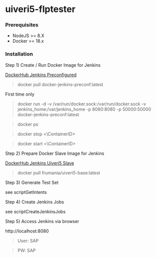 # uiveri5-flptester

### Prerequisites

* NodeJS >= 8.X
* Docker >= 18.x

### Installation

Step 1) Create / Run Docker Image for Jenkins

[DockerHub Jenkins Preconfigured](https://hub.docker.com/r/frumania/docker-jenkins-preconf/)

> docker pull docker-jenkins-preconf:latest

First time only
> docker run -d -v /var/run/docker.sock:/var/run/docker.sock -v jenkins_home:/var/jenkins_home -p 8080:8080 -p 50000:50000 docker-jenkins-preconf:latest

> docker ps

> docker stop <\ContainerID\>

> docker start <\ContainerID\>

Step 2) Prepare Docker Slave Image for Jenkins

[DockerHub Jenkins Uiveri5 Slave](https://hub.docker.com/r/frumania/uiveri5-base/)

> docker pull frumania/uiveri5-base:latest

Step 3) Generate Test Set

see scriptGetIntents

Step 4) Create Jenkins Jobs

see scriptCreateJenkinsJobs

Step 5) Access Jenkins via browser

http://localhost:8080

> User: SAP

> PW: SAP